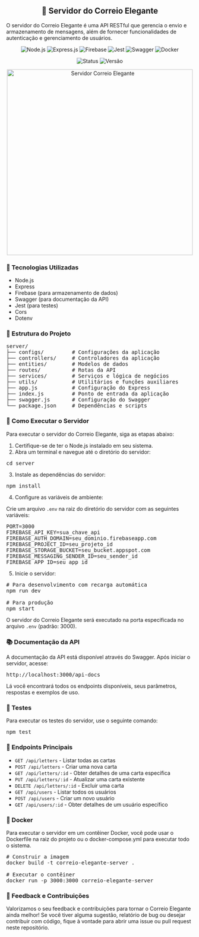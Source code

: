 <h2 align="center">💌 Servidor do Correio Elegante</h2>

<p>O servidor do Correio Elegante é uma API RESTful que gerencia o envio e armazenamento de mensagens, além de fornecer funcionalidades de autenticação e gerenciamento de usuários.</p>

<p align="center">
  <img alt="Node.js" src="https://img.shields.io/badge/Node.js-43853D?style=for-the-badge&logo=node.js&logoColor=white">
  <img alt="Express.js" src="https://img.shields.io/badge/Express.js-404D59?style=for-the-badge">
  <img alt="Firebase" src="https://img.shields.io/badge/Firebase-FFCA28?style=for-the-badge&logo=firebase&logoColor=black">
  <img alt="Jest" src="https://img.shields.io/badge/Jest-C21325?style=for-the-badge&logo=jest&logoColor=white">
  <img alt="Swagger" src="https://img.shields.io/badge/Swagger-85EA2D?style=for-the-badge&logo=swagger&logoColor=black">
  <img alt="Docker" src="https://img.shields.io/badge/Docker-2496ED?style=for-the-badge&logo=docker&logoColor=white">
</p>

<p align="center">
  <img alt="Status" src="https://img.shields.io/badge/Status-Em%20Desenvolvimento-yellow">
  <img alt="Versão" src="https://img.shields.io/badge/Versão-1.0.0-blue">
</p>

<p align="center">
  <img src="../.github/correio_elegante_logo.jpg" alt="Servidor Correio Elegante" width="500">
</p>

<h3>🚀 Tecnologias Utilizadas</h3>

<ul>
  <li>Node.js</li>
  <li>Express</li>
  <li>Firebase (para armazenamento de dados)</li>
  <li>Swagger (para documentação da API)</li>
  <li>Jest (para testes)</li>
  <li>Cors</li>
  <li>Dotenv</li>
</ul>

<h3>📁 Estrutura do Projeto</h3>

<pre>
server/
├── configs/         # Configurações da aplicação
├── controllers/     # Controladores da aplicação
├── entities/        # Modelos de dados
├── routes/          # Rotas da API
├── services/        # Serviços e lógica de negócios
├── utils/           # Utilitários e funções auxiliares
├── app.js           # Configuração do Express
├── index.js         # Ponto de entrada da aplicação
├── swagger.js       # Configuração do Swagger
└── package.json     # Dependências e scripts
</pre>

<h3>🔧 Como Executar o Servidor</h3>

<p>Para executar o servidor do Correio Elegante, siga as etapas abaixo:</p>

<ol>
  <li>Certifique-se de ter o Node.js instalado em seu sistema.</li>
  <li>Abra um terminal e navegue até o diretório do servidor:</li>
</ol>

<pre>
cd server
</pre>

<ol start="3">
  <li>Instale as dependências do servidor:</li>
</ol>

<pre>
npm install
</pre>

<ol start="4">
  <li>Configure as variáveis de ambiente:</li>
</ol>

<p>Crie um arquivo <code>.env</code> na raiz do diretório do servidor com as seguintes variáveis:</p>

<pre>
PORT=3000
FIREBASE_API_KEY=sua_chave_api
FIREBASE_AUTH_DOMAIN=seu_dominio.firebaseapp.com
FIREBASE_PROJECT_ID=seu_projeto_id
FIREBASE_STORAGE_BUCKET=seu_bucket.appspot.com
FIREBASE_MESSAGING_SENDER_ID=seu_sender_id
FIREBASE_APP_ID=seu_app_id
</pre>

<ol start="5">
  <li>Inicie o servidor:</li>
</ol>

<pre>
# Para desenvolvimento com recarga automática
npm run dev

# Para produção
npm start
</pre>

<p>O servidor do Correio Elegante será executado na porta especificada no arquivo <code>.env</code> (padrão: 3000).</p>

<h3>📚 Documentação da API</h3>

<p>A documentação da API está disponível através do Swagger. Após iniciar o servidor, acesse:</p>

<pre>
http://localhost:3000/api-docs
</pre>

<p>Lá você encontrará todos os endpoints disponíveis, seus parâmetros, respostas e exemplos de uso.</p>

<h3>🧪 Testes</h3>

<p>Para executar os testes do servidor, use o seguinte comando:</p>

<pre>
npm test
</pre>

<h3>🔄 Endpoints Principais</h3>

<ul>
  <li><code>GET /api/letters</code> - Listar todas as cartas</li>
  <li><code>POST /api/letters</code> - Criar uma nova carta</li>
  <li><code>GET /api/letters/:id</code> - Obter detalhes de uma carta específica</li>
  <li><code>PUT /api/letters/:id</code> - Atualizar uma carta existente</li>
  <li><code>DELETE /api/letters/:id</code> - Excluir uma carta</li>
  <li><code>GET /api/users</code> - Listar todos os usuários</li>
  <li><code>POST /api/users</code> - Criar um novo usuário</li>
  <li><code>GET /api/users/:id</code> - Obter detalhes de um usuário específico</li>
</ul>

<h3>🐳 Docker</h3>

<p>Para executar o servidor em um contêiner Docker, você pode usar o Dockerfile na raiz do projeto ou o docker-compose.yml para executar todo o sistema.</p>

<pre>
# Construir a imagem
docker build -t correio-elegante-server .

# Executar o contêiner
docker run -p 3000:3000 correio-elegante-server
</pre>

<h3>📢 Feedback e Contribuições</h3>

<p>Valorizamos o seu feedback e contribuições para tornar o Correio Elegante ainda melhor! Se você tiver alguma sugestão, relatório de bug ou desejar contribuir com código, fique à vontade para abrir uma issue ou pull request neste repositório.</p>